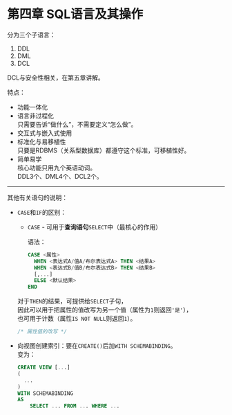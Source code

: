 # 第四章 SQL语言及其操作

分为三个子语言：

1. DDL
2. DML
3. DCL

DCL与安全性相关，在第五章讲解。

特点：

* 功能一体化
* 语言非过程化  
  只需要告诉“做什么”，不需要定义“怎么做”。
* 交互式与嵌入式使用
* 标准化与易移植性  
  只要是RDBMS（关系型数据库）都遵守这个标准，可移植性好。
* 简单易学  
  核心功能只用九个英语动词。  
  DDL3个、DML4个、DCL2个。

---

其他有关语句的说明：

* `CASE`和`IF`的区别：  
  * `CASE` - 可用于**查询语句**`SELECT`中（最核心的作用）

    语法：

    ```sql
    CASE <属性>
      WHEN <表达式A/值A/布尔表达式A> THEN <结果A>
      WHEN <表达式B/值B/布尔表达式B> THEN <结果B>
      [,...]
      ELSE <默认结果>
    END
    ```

   对于`THEN`的结果，可提供给`SELECT`子句，  
   因此可以用于把属性的值改写为另一个值（属性为`1`则返回`'是'`），  
   也可用于计数（属性`IS NOT NULL`则返回`1`）。

   ```sql
   /* 属性值的改写 */
   ```

* 向视图创建索引：要在`CREATE()`后加`WITH SCHEMABINDING`。  
  变为：

  ```sql
  CREATE VIEW [...]
  (
    ...
  )
  WITH SCHEMABINDING
  AS
      SELECT ... FROM ... WHERE ...
  ```
